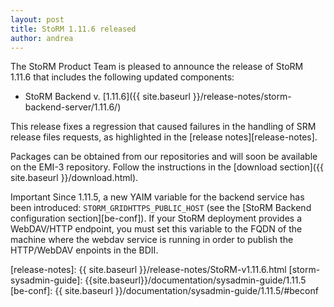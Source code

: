 ```yaml
---
layout: post
title: StoRM 1.11.6 released
author: andrea
---
```


The StoRM Product Team is pleased to announce the release of StoRM 1.11.6 that
includes the following updated components:

* StoRM Backend v. [1.11.6]({{ site.baseurl }}/release-notes/storm-backend-server/1.11.6/)

This release fixes a regression that caused failures in the handling of SRM
release files requests, as highlighted in the [release notes][release-notes].

Packages can be obtained from our repositories and will soon be available on
the EMI-3 repository. Follow the instructions in the [download section]({{ site.baseurl }}/download.html).

<span class="label label-info">Important</span>
Since 1.11.5, a new YAIM variable for the backend service has been introduced:
`STORM_GRIDHTTPS_PUBLIC_HOST` (see the [StoRM Backend configuration
section][be-conf]).
If your StoRM deployment provides a WebDAV/HTTP endpoint, you must set this
variable to the FQDN of the machine where the webdav service is
running in order to publish the HTTP/WebDAV enpoints in the BDII.

[release-notes]: {{ site.baseurl }}/release-notes/StoRM-v1.11.6.html
[storm-sysadmin-guide]: {{site.baseurl}}/documentation/sysadmin-guide/1.11.5
[be-conf]: {{ site.baseurl }}/documentation/sysadmin-guide/1.11.5/#beconf
